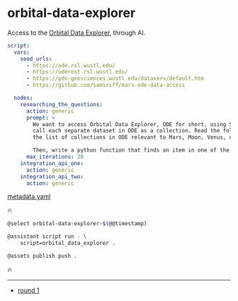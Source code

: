 # orbital-data-explorer

Access to the [Orbital Data Explorer](https://ode.rsl.wustl.edu/), through AI.

```yaml
script:
  vars:
    seed_urls:
      - https://ode.rsl.wustl.edu/
      - https://oderest.rsl.wustl.edu/
      - https://pds-geosciences.wustl.edu/dataserv/default.htm
      - https://github.com/samiriff/mars-ode-data-access

  nodes:
    researching_the_questions:
      action: generic
      prompt: >
        We want to access Orbital Data Explorer, ODE for short, using STAC conventions. So, we consider ODE as a catalog and 
        call each separate dataset in ODE as a collection. Read the following text and write a python function that generates 
        the list of collections in ODE relevant to Mars, Moon, Venus, or Mercury.

        Then, write a python function that finds an item in one of the listed datasets. :::input
      max_iterations: 20
    integration_api_one:
      action: generic
    integration_api_two:
      action: generic

```
[metadata.yaml](../metadata.yaml)

🔥

```bash
@select orbital-data-explorer-$(@@timestamp)

@assistant script run - \
    script=orbital_data_explorer .

@assets publish push .
```


🔥

---

- [round 1](./round-1.md)
